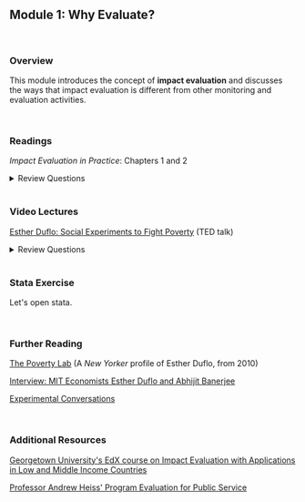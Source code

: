 ## Module 1: Why Evaluate?  

<br>

### Overview  
This module introduces the concept of **impact evaluation** and discusses the ways that impact evaluation is different from other monitoring and evaluation activities. 

<br>

### Readings
_Impact Evaluation in Practice_: Chapters 1 and 2  

<details><summary>Review Questions</summary>
  <br>
  <ol>
  <li>What were the objectives of Mexico's Progresa program? </li>
  <li>How did Progresa impact poor families? </li>
  <li>How is impact evaluation different from other monitoring and evaluation activities? </li> 
  <li>What is the difference between cost-benefit analysis and cost-effectiveness analysis? </li> 
  <li>What are prospective evaluations, and how do they differ from retrospective evaluations? </li>
  <li>According to the authors, why are prospective evaluations more likely to produce credible estimates of program impacts? </li>
  <li>What is the difference between an efficacy study and an effectiveness study? </li>
  <li>What were the inputs and outputs in the Piso Firme project in Mexico?  What was the theory of change? </li>
  <li>What are the steps in a results chain?  </li>
  <li>What does it mean for an outcome variable to be SMART? </li>
  </ol>
</details>

<br>

### Video Lectures  
[Esther Duflo:  Social Experiments to Fight Poverty](https://www.ted.com/talks/esther_duflo_social_experiments_to_fight_poverty?language=en) (TED talk)  

<details><summary>Review Questions</summary>
  <br>
  <ol>
  <li>Insert review questions here. </li>
  </ol>
</details>

<br>

### Stata Exercise
Let's open stata.

<br>

### Further Reading

[The Poverty Lab](https://www.newyorker.com/magazine/2010/05/17/the-poverty-lab) (A _New Yorker_ profile of Esther Duflo, from 2010)  

[Interview: MIT Economists Esther Duflo and Abhijit Banerjee](http://philanthropyaction.com/articles/interview_mit_economists_esther_duflo_and_abhijit_banerjee/)  

[Experimental Conversations](https://www.econ-versations.com/)  

<br>

### Additional Resources
[Georgetown University's EdX course on Impact Evaluation with Applications in Low and Middle Income Countries](https://www.edx.org/course/impact-evaluation-methods-with-applications-in-low-and-middle-income-countries)  

[Professor Andrew Heiss' Program Evaluation for Public Service](https://evalsp20.classes.andrewheiss.com/)  
